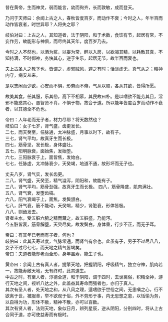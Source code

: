 昔在黄帝，生而神灵，弱而能言，幼而徇齐，长而敦敏，成而登天。  

乃问于天师曰：余闻上古之人，春秋皆度百岁，而动作不衰；今时之人，年半百而动作皆衰者，时世异耶？人将失之耶？  

岐伯对曰：上古之人，其知道者，法于阴阳，和于术数，食饮有节，起居有常，不妄作劳，故能形与神俱，而尽终其天年，度百岁乃去。  

今时之人不然也，以酒为浆，以妄为常，醉以入房，以欲竭其精，以耗散其真，不知持满，不时御神，务快其心，逆于生乐，起居无节，故半百而衰也。  

夫上古圣人之教下也，皆谓之，虛邪贼风，避之有时；恬淡虚无，真气从之；精神内守，病安从来。  

是以志闲而少欲，心安而不惧，形劳而不倦，气从以顺，各从其欲，皆得所愿。  

故美其食，任其服，乐其俗，高下不相慕，其民故曰朴。是以嗜欲不能劳其目，淫邪不能惑其心，愚智贤不肖，不惧于物，故合于道。所以能年皆度百岁而动作不衰者，以其德全不危也。  

帝曰：人年老而无子者，材力尽耶？将天数然也？  
岐伯曰：女子七岁，肾气盛，齿更发长。  
二七，而天癸至，任脉通，太冲脉盛，月事以时下，故有子。  
三七，肾气平均，故真牙生而长极。  
四七，筋骨坚，发长极，身体盛壮。  
五七，阳明脉衰，面始焦，发始堕。  
六七，三阳脉衰于上，面皆焦，发始白。  
七七，任脉虚，太冲脉衰少，天癸竭，地道不通，故形坏而无子也。

丈夫八岁，肾气实，发长齿更。  
二八，肾气盛，天癸至，精气溢泻，阴阳和，故能有子。  
三八，肾气平均，筋骨劲强，故真牙生而长极。
四八，筋骨隆盛，肌肉满壮。  
五八，肾气衰，发堕齿槁。  
六八，阳气衰竭于上，面焦，发鬓颁白。  
七八，肝气衰，筋不能动，天癸竭，精少，肾脏衰，形体皆极。  
八八，则齿发去。  
肾者主水，受五脏六腑之精而藏之，故五脏盛，乃能泻。  
今五脏皆衰，筋骨解堕，天癸尽矣，故发鬓白，身体重，行步不正，而无子耳。

帝曰：有其年已老而有子者，何也？  
岐伯曰：此其夭寿过度，气脉常通，而肾气有余也。此虽有子，男子不过尽八八，女子不过尽七七，而天地之精气皆竭矣。  
帝曰：夫道者能却老而全形，身年虽寿，能生子也。

黄帝曰：余闻上古有真人者，提擎天地，把握阴阳，呼吸精气，独立守神，肌肉若一，故能寿敝天地，无有终时，此其道生。  
中古之时，有至人者，淳德全道，和于阴阳，调于四时，去世离俗，积精全神，游行天地之间，视听八达之外，此盖益其寿命而强者也，亦归于真人。  
其次有圣人者，处天地之和，从八风之理，适嗜欲于世俗之间，无恚嗔之心，行不欲离于世，被服章，举不欲观于俗，外不劳形于事，内无思想之患，以恬愉为务，以自得为功，形体不敝，精神不散，亦可以百数。  
其次有贤人者，法则天地，象似日月，辨列星辰，逆从阴阳，分别四时，将从上古合同于道，亦可使益寿而有极时。